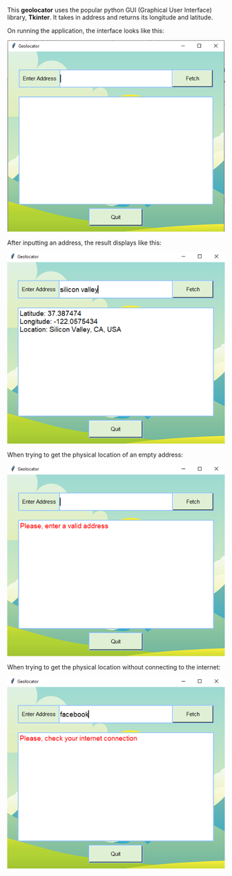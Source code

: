 This **geolocator** uses the popular python GUI (Graphical User Interface) library, **Tkinter**. It takes in address and returns its longitude and latitude.  

On running the application, the interface looks like this:  

![alt text](images/interface.png "geolocator interface")  

After inputting an address, the result displays like this:  

![alt text](images/output.png "geolocator output")  

When trying to get the physical location of an empty address:  

![alt text](images/no_input.png "empty address")  

When trying to get the physical location without connecting to the internet:  

![alt text](images/no_internet.png "no internet")
